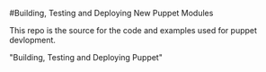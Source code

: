 #Building, Testing and Deploying New Puppet Modules

This repo is the source for the code and examples used for puppet devlopment.

"Building, Testing and Deploying Puppet"
